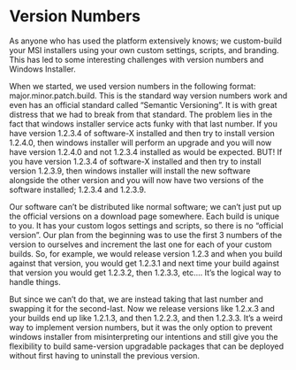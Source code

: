 # Version Numbers

As anyone who has used the platform extensively knows; we custom-build your MSI installers using your own custom settings, scripts, and branding. This has led to some interesting challenges with version numbers and Windows Installer.

When we started, we used version numbers in the following format: major.minor.patch.build. This is the standard way version numbers work and even has an official standard called “Semantic Versioning”. It is with great distress that we had to break from that standard. The problem lies in the fact that windows installer service acts funky with that last number. If you have version 1.2.3.4 of software-X installed and then try to install version 1.2.4.0, then windows installer will perform an upgrade and you will now have version 1.2.4.0 and not 1.2.3.4 installed as would be expected. BUT! If you have version 1.2.3.4 of software-X installed and then try to install version 1.2.3.9, then windows installer will install the new software alongside the other version and you will now have two versions of the software installed; 1.2.3.4 and 1.2.3.9.

Our software can’t be distributed like normal software; we can’t just put up the official versions on a download page somewhere. Each build is unique to you. It has your custom logos settings and scripts, so there is no “official version”. Our plan from the beginning was to use the first 3 numbers of the version to ourselves and increment the last one for each of your custom builds. So, for example, we would release version 1.2.3 and when you build against that version, you would get 1.2.3.1 and next time your build against that version you would get 1.2.3.2, then 1.2.3.3, etc.… It’s the logical way to handle things.

But since we can’t do that, we are instead taking that last number and swapping it for the second-last. Now we release versions like 1.2.x.3 and your builds end up like 1.2.1.3, and then 1.2.2.3, and then 1.2.3.3. It’s a weird way to implement version numbers, but it was the only option to prevent windows installer from misinterpreting our intentions and still give you the flexibility to build same-version upgradable packages that can be deployed without first having to uninstall the previous version.